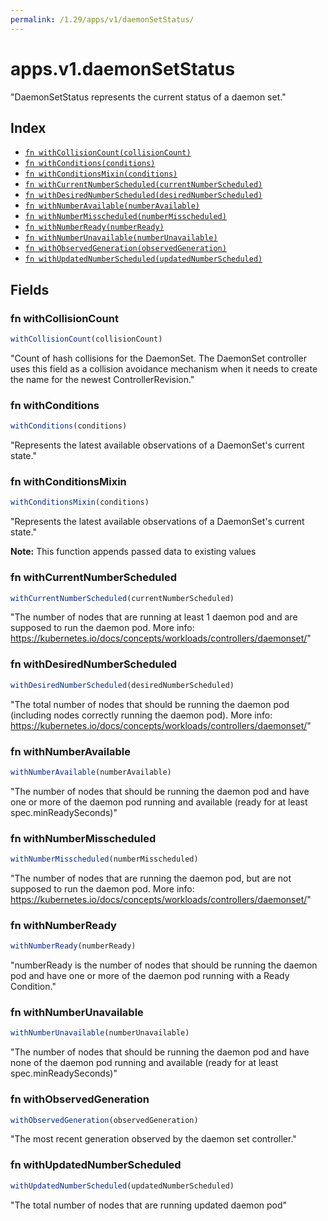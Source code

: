 ```yaml
---
permalink: /1.29/apps/v1/daemonSetStatus/
---
```


# apps.v1.daemonSetStatus

"DaemonSetStatus represents the current status of a daemon set."

## Index

* [`fn withCollisionCount(collisionCount)`](#fn-withcollisioncount)
* [`fn withConditions(conditions)`](#fn-withconditions)
* [`fn withConditionsMixin(conditions)`](#fn-withconditionsmixin)
* [`fn withCurrentNumberScheduled(currentNumberScheduled)`](#fn-withcurrentnumberscheduled)
* [`fn withDesiredNumberScheduled(desiredNumberScheduled)`](#fn-withdesirednumberscheduled)
* [`fn withNumberAvailable(numberAvailable)`](#fn-withnumberavailable)
* [`fn withNumberMisscheduled(numberMisscheduled)`](#fn-withnumbermisscheduled)
* [`fn withNumberReady(numberReady)`](#fn-withnumberready)
* [`fn withNumberUnavailable(numberUnavailable)`](#fn-withnumberunavailable)
* [`fn withObservedGeneration(observedGeneration)`](#fn-withobservedgeneration)
* [`fn withUpdatedNumberScheduled(updatedNumberScheduled)`](#fn-withupdatednumberscheduled)

## Fields

### fn withCollisionCount

```ts
withCollisionCount(collisionCount)
```

"Count of hash collisions for the DaemonSet. The DaemonSet controller uses this field as a collision avoidance mechanism when it needs to create the name for the newest ControllerRevision."

### fn withConditions

```ts
withConditions(conditions)
```

"Represents the latest available observations of a DaemonSet's current state."

### fn withConditionsMixin

```ts
withConditionsMixin(conditions)
```

"Represents the latest available observations of a DaemonSet's current state."

**Note:** This function appends passed data to existing values

### fn withCurrentNumberScheduled

```ts
withCurrentNumberScheduled(currentNumberScheduled)
```

"The number of nodes that are running at least 1 daemon pod and are supposed to run the daemon pod. More info: https://kubernetes.io/docs/concepts/workloads/controllers/daemonset/"

### fn withDesiredNumberScheduled

```ts
withDesiredNumberScheduled(desiredNumberScheduled)
```

"The total number of nodes that should be running the daemon pod (including nodes correctly running the daemon pod). More info: https://kubernetes.io/docs/concepts/workloads/controllers/daemonset/"

### fn withNumberAvailable

```ts
withNumberAvailable(numberAvailable)
```

"The number of nodes that should be running the daemon pod and have one or more of the daemon pod running and available (ready for at least spec.minReadySeconds)"

### fn withNumberMisscheduled

```ts
withNumberMisscheduled(numberMisscheduled)
```

"The number of nodes that are running the daemon pod, but are not supposed to run the daemon pod. More info: https://kubernetes.io/docs/concepts/workloads/controllers/daemonset/"

### fn withNumberReady

```ts
withNumberReady(numberReady)
```

"numberReady is the number of nodes that should be running the daemon pod and have one or more of the daemon pod running with a Ready Condition."

### fn withNumberUnavailable

```ts
withNumberUnavailable(numberUnavailable)
```

"The number of nodes that should be running the daemon pod and have none of the daemon pod running and available (ready for at least spec.minReadySeconds)"

### fn withObservedGeneration

```ts
withObservedGeneration(observedGeneration)
```

"The most recent generation observed by the daemon set controller."

### fn withUpdatedNumberScheduled

```ts
withUpdatedNumberScheduled(updatedNumberScheduled)
```

"The total number of nodes that are running updated daemon pod"